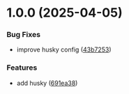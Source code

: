 # 1.0.0 (2025-04-05)


### Bug Fixes

* improve husky config ([43b7253](https://github.com/masihjahangiri/backhaul-easy/commit/43b72536b5142be65f865443325bb9ed6d0c4e2c))


### Features

* add husky ([691ea38](https://github.com/masihjahangiri/backhaul-easy/commit/691ea389981abe8661921abb06345508ed7e1310))
